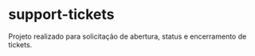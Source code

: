 # support-tickets
 Projeto realizado para solicitação de abertura, status e encerramento de tickets.
